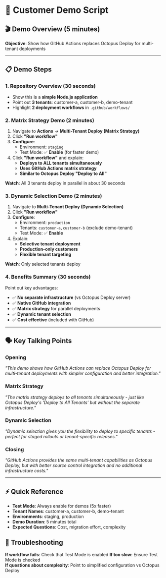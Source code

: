 # 🎯 Customer Demo Script

## 🎬 Demo Overview (5 minutes)

**Objective**: Show how GitHub Actions replaces Octopus Deploy for multi-tenant deployments

---

## 📋 Demo Steps

### 1. **Repository Overview** (30 seconds)
- Show this is a **simple Node.js application**
- Point out **3 tenants**: customer-a, customer-b, demo-tenant
- Highlight **2 deployment workflows** in `.github/workflows/`

### 2. **Matrix Strategy Demo** (2 minutes)
1. Navigate to **Actions** → **Multi-Tenant Deploy (Matrix Strategy)**
2. Click **"Run workflow"**
3. **Configure**: 
   - Environment: `staging`
   - Test Mode: ✅ **Enable** (for faster demo)
4. Click **"Run workflow"** and explain:
   - **Deploys to ALL tenants simultaneously**
   - **Uses GitHub Actions matrix strategy**
   - **Similar to Octopus Deploy "Deploy to All"**

**Watch**: All 3 tenants deploy in parallel in about 30 seconds

### 3. **Dynamic Selection Demo** (2 minutes)  
1. Navigate to **Multi-Tenant Deploy (Dynamic Selection)**
2. Click **"Run workflow"**
3. **Configure**:
   - Environment: `production`
   - Tenants: `customer-a,customer-b` (exclude demo-tenant)
   - Test Mode: ✅ **Enable**
4. Explain:
   - **Selective tenant deployment**
   - **Production-only customers**
   - **Flexible tenant targeting**

**Watch**: Only selected tenants deploy

### 4. **Benefits Summary** (30 seconds)
Point out key advantages:
- ✅ **No separate infrastructure** (vs Octopus Deploy server)
- ✅ **Native GitHub integration** 
- ✅ **Matrix strategy** for parallel deployments
- ✅ **Dynamic tenant selection**
- ✅ **Cost effective** (included with GitHub)

---

## 🗣️ Key Talking Points

### **Opening**
*"This demo shows how GitHub Actions can replace Octopus Deploy for multi-tenant deployments with simpler configuration and better integration."*

### **Matrix Strategy**
*"The matrix strategy deploys to all tenants simultaneously - just like Octopus Deploy's 'Deploy to All Tenants' but without the separate infrastructure."*

### **Dynamic Selection**  
*"Dynamic selection gives you the flexibility to deploy to specific tenants - perfect for staged rollouts or tenant-specific releases."*

### **Closing**
*"GitHub Actions provides the same multi-tenant capabilities as Octopus Deploy, but with better source control integration and no additional infrastructure costs."*

---

## ⚡ Quick Reference

- **Test Mode**: Always enable for demos (5x faster)
- **Tenant Names**: customer-a, customer-b, demo-tenant
- **Environments**: staging, production
- **Demo Duration**: 5 minutes total
- **Expected Questions**: Cost, migration effort, complexity

## 🔧 Troubleshooting

**If workflow fails**: Check that Test Mode is enabled
**If too slow**: Ensure Test Mode is checked  
**If questions about complexity**: Point to simplified configuration vs Octopus Deploy